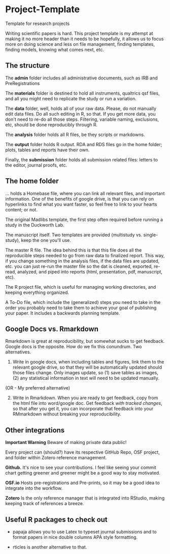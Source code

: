 # Project-Template
Template for research projects

Writing scientific papers is hard. This project template is my attempt at making it no more header than it needs to be hopefully, it allows us to focus more on doing science and less on file management, finding templates, finding models, knowing what comes next, etc.

## The structure

The **admin** folder includes all administrative documents, such as IRB and PreRegistrations

The **materials** folder is destined to hold all instruments, qualtrics qsf files, and all you might need to replicate the study or run a variation.

The **data** folder, well, holds all of your raw data. Please, do not manually edit data files. Do all such editing in R, so that. If you get more data, you don't need to re-do all those steps. Filtering, variable naming,  exclusions, etc, should be done reproducibly through R.

The **analysis** folder holds all R files, be they scripts or markdowns.

The **output** folder holds R output. RDA and RDS files go in the home folder; plots, tables and reports have their own.

Finally, the **submission** folder holds all submission related files: letters to the editor, journal proofs, etc.

## The home folder

... holds a Homebase file, where you can link all relevant files, and important information. One of the benefits of google drive, is that you can rely on hyperlinks to find what you want faster, so feel free to link to your hearts content; or not.

The original Madlibs template, the first step often required before running a study in the Duckworth Lab.

The manuscript itself. Two templates are provided (multistudy vs. single-study), keep the one you'll use.

The master R file. The idea behind this is that this file does all the reproducible steps needed to go from raw data to finalized report. This way, if you change something in the analysis files,  if the data files are updated, etc. you can just re-run the master file so the dat is cleaned, exported, re-read, analyzed, and piped into reports (html, presentation, pdf, manuscript, etc).

The R project file, which is useful for managing working directories, and keeping everything organized.

A To-Do file, which include the (generalized) steps you need to take in the order you probably need to take them to achieve your goal of publishing your paper. It includes a backwards planning template.

## Google Docs vs. Rmarkdown

Rmarkdown is great at reproducibility, but somewhat sucks to get feedback. Google docs is the opposite. How do we fix this conundrum. Two alternatives.

1. Write in google docs, when including tables and figures, link them to the relevant google drive, so that they will be automatically updated should those files change. Only images update, so (1) save tables as images, (2) any statistical information in text will need to be updated manually.

(OR - My preferred alternative)

2. Write in Rmarkdown. When you are ready to get feedback, copy from the html file into word/google doc. Get feedback *with tracked changes*, so that after you get it, you can incorporate that feedback into your RMmarkdown without breaking your reproducibility.

## Other integrations

**Important Warning** Beware of making private data public!

Every project can (should?) have its respective GitHub Repo, OSF project, and folder within Zotero reference management.

**Github.** It's nice to see your contributions. I feel like seeing your commit chart getting greener and greener might be a good way to stay motivated.

**OSF.io** Hosts pre-registrations and Pre-prints, so it may be a good idea to integrate into the workflow.

**Zotero** Is the only reference manager that is integrated into RStudio,  making keeping track of references a breeze.

## Useful R packages to check out

- papaja allows you to use Latex to typeset journal submissions and to format papers in nice double columns APA style formatting.

- rticles is another alternative to that.
